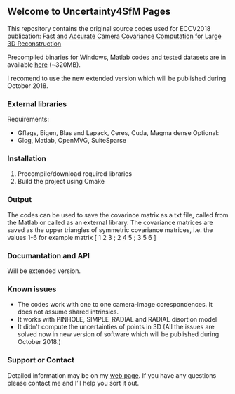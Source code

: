 ## Welcome to Uncertainty4SfM Pages

This repository contains the original source codes used for ECCV2018 publication: [Fast and Accurate Camera Covariance Computation for Large 3D Reconstruction](http://people.ciirc.cvut.cz/~policmic/files/Polic_Fast_and_Accurate_Camera_Covariance.pdf)

Precompiled binaries for Windows, Matlab codes and tested datasets are in available [here](http://people.ciirc.cvut.cz/~policmic/files/eccv2018/supplementary.zip) (~320MB).

I recomend to use the new extended version which will be published during October 2018.

### External libraries
Requirements: 
 - Gflags, Eigen, Blas and Lapack, Ceres, Cuda, Magma dense
Optional:
 - Glog, Matlab, OpenMVG, SuiteSparse

### Installation 
1) Precompile/download required libraries
2) Build the project using Cmake

### Output
The codes can be used to save the covarince matrix as a txt file, called from the Matlab or called as an external library. The covariance matrices are saved as the upper triangles of symmetric covariance matrices, i.e. the values 1-6 for example matrix [ 1  2  3 ; 2  4  5 ; 3  5  6 ]

### Documantation and API
Will be extended version.

### Known issues
- The codes work with one to one camera-image corespondences. It does not assume shared intrinsics.
- It works with PINHOLE, SIMPLE_RADIAL and RADIAL disortion model
- It didn't compute the uncertainties of points in 3D
(All the issues are solved now in new version of software which will be published during October 2018.)

### Support or Contact

Detailed information may be on my [web page](http://people.ciirc.cvut.cz/~policmic).
If you have any questions please contact me and I’ll help you sort it out.
